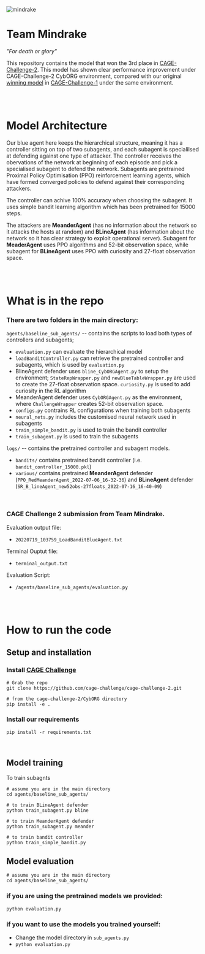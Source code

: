 ![mindrake](https://user-images.githubusercontent.com/10000317/150498045-b712992c-b569-4654-a35e-65660df3f795.png)

# Team Mindrake
*"For death or glory"*

This repository contains the model that won the 3rd place in [CAGE-Challenge-2](https://github.com/cage-challenge/cage-challenge-2). This model has shown clear performance improvement under CAGE-Challenge-2 CybORG environment, compared with our original [winning model](https://github.com/alan-turing-institute/cage-challenge-1/blob/submission_final) in [CAGE-Challenge-1](https://github.com/cage-challenge/cage-challenge-1) under the same environment. 

<br><br/>

# Model Architecture
Our blue agent here keeps the hierarchical structure, meaning it has a controller sitting on top of two subagents, and each subagent is specialilsed at defending against one type of attacker. The controller receives the obervations of the network at beginning of each episode and pick a specialised subagent to defend the network. Subagents are pretrained Proximal Policy Optimisation (PPO) reinforcement learning agents, which have formed converged policies to defend against their corresponding attackers. 

<!-- There are two types of controller developed, *Bandit* and *Heuristic*, both can achive 100% accuracy when choosing the subagent. Heuristic controller makes use of the difference in the behaviour patterns of the first 4 steps to dinstiguish attackers, hence it doesn't require training. Whereas Bandit controller uses simple bandit learning algorithm which has been pretrained for 15000 steps.  -->

The controller can achive 100% accuracy when choosing the subagent. It uses simple bandit learning algorithm which has been pretrained for 15000 steps.

The attackers are **MeanderAgent** (has no information about the network so it attacks the hosts at random) and **BLineAgent** (has information about the network so it has clear strategy to exploit operational server). Subagent for **MeaderAgent** uses PPO algorithms and 52-bit observation space, while subagent for **BLineAgent** uses PPO with curiosity and 27-float observation space. 

<br><br/>

# What is in the repo
### There are two folders in the main directory: <br>

`agents/baseline_sub_agents/` -- contains the scripts to load both types of controllers and subagents; <br>

* `evaluation.py` can evaluate the hierarchical model 
* `loadBanditController.py` can retrieve the pretrained controller and subagents, which is used by `evaluation.py`
* BlineAgent defender uses  `bline_CybORGAgent.py` to setup the environment; `StateRepWrapper.py` and `newBlueTableWrapper.py` are used to create the 27-float observation space. `curiosity.py` is used to add curiosity in the RL algorithm
* MeanderAgent defender uses `CybORGAgent.py` as the environment, where `ChallengeWrapper` creates 52-bit observation space. 
* `configs.py` contrains RL configurations when training both subagents
* `neural_nets.py` includes the customised neural network used in subagents
* `train_simple_bandit.py` is used to train the bandit controller
* `train_subagent.py` is used to train the subagents


`logs/` -- contains the pretrained controller and subagent models.

* `bandits/` contains pretrained bandit controller (i.e. `bandit_controller_15000.pkl`)
* `various/` contains pretrained **MeanderAgent** defender (`PPO_RedMeanderAgent_2022-07-06_16-32-36`) and **BLineAgent** defender (`SR_B_lineAgent_new52obs-27floats_2022-07-16_16-40-09`)

<br>

### CAGE Challenge 2 submission from Team Mindrake.

Evaluation output file:
 - `20220719_103759_LoadBanditBlueAgent.txt`

Terminal Ouptut file:
 - `terminal_output.txt`

Evaluation Script:
 - `/agents/baseline_sub_agents/evaluation.py`

<br><br/>

# How to run the code
## Setup and installation
### Install [CAGE Challenge](https://github.com/cage-challenge/cage-challenge-2)

```
# Grab the repo
git clone https://github.com/cage-challenge/cage-challenge-2.git

# from the cage-challenge-2/CybORG directory
pip install -e .
```

### Install our requirements

```
pip install -r requirements.txt
```
<br>

## Model training
To train subagnts
```
# assume you are in the main directory
cd agents/baseline_sub_agents/

# to train BLineAgent defender
python train_subagent.py bline

# to train MeanderAgent defender
python train_subagent.py meander

# to train bandit controller
python train_simple_bandit.py
```

## Model evaluation
```
# assume you are in the main directory
cd agents/baseline_sub_agents/
```


### if you are using the pretrained models we provided:
```
python evaluation.py
```

### if you want to use the models you trained yourself:
- Change the model directory in `sub_agents.py`
- `python evaluation.py`

<br>



